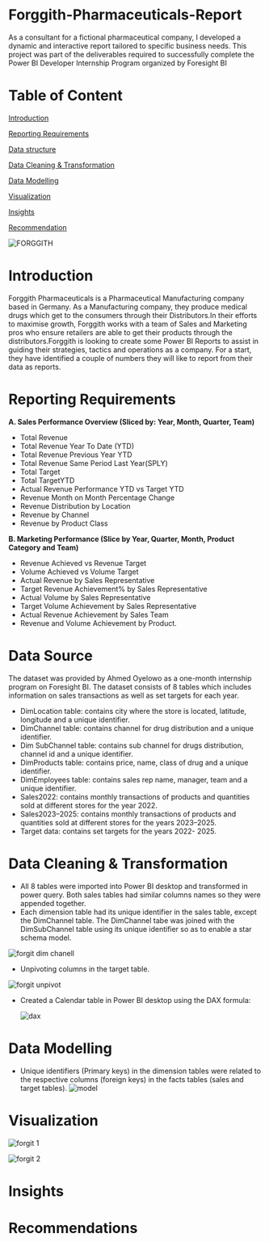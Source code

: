 # Forggith-Pharmaceuticals-Report
As a consultant for a fictional pharmaceutical company, I developed a dynamic and interactive report tailored to specific business needs. This project was part of the deliverables required to successfully complete the Power BI Developer Internship Program organized by Foresight BI
# Table of Content
[Introduction](https://github.com/Ehinmetan/Forggith-Pharmaceuticals-Report/blob/main/README.md#introduction)

[Reporting Requirements](https://github.com/Ehinmetan/Forggith-Pharmaceuticals-Report/blob/main/README.md#reporting-requirements)

[Data structure](https://github.com/Ehinmetan/Forggith-Pharmaceuticals-Report/blob/main/README.md#data-source)

[Data Cleaning & Transformation]()

[Data Modelling]()

[Visualization]()

[Insights]()

[Recommendation]()


![FORGGITH](https://github.com/user-attachments/assets/9a95c7a7-8a14-4227-9e71-b822b83aacb2)
# Introduction
Forggith Pharmaceuticals is a Pharmaceutical Manufacturing company based in Germany. As a Manufacturing company, they produce medical drugs which get to the consumers through their Distributors.In their efforts to maximise growth, Forggith works with a team of Sales and Marketing pros who ensure retailers are able to get their products through the distributors.Forggith is looking to create some Power BI Reports to assist in guiding their strategies, tactics and operations as a company. For a start, they have identified a couple of numbers they will like to report from their data as reports.
# Reporting Requirements
**A. Sales Performance Overview (Sliced by: Year, Month, Quarter, Team)**

- Total Revenue
- Total Revenue Year To Date (YTD)
- Total Revenue Previous Year YTD
- Total Revenue Same Period Last Year(SPLY)
- Total Target
- Total TargetYTD
- Actual Revenue Performance YTD vs Target YTD
- Revenue Month on Month Percentage Change
- Revenue Distribution by Location
- Revenue by Channel
- Revenue by Product Class
  
**B. Marketing Performance (Slice by Year, Quarter, Month, Product Category and Team)**

- Revenue Achieved vs Revenue Target
- Volume Achieved vs Volume Target
- Actual Revenue by Sales Representative
- Target Revenue Achievement% by Sales Representative
- Actual Volume by Sales Representative
- Target Volume Achievement by Sales Representative
- Actual Revenue Achievement by Sales Team
- Revenue and Volume Achievement by Product.

# Data Source 

The dataset was provided by Ahmed Oyelowo as a one-month internship program on Foresight BI. The dataset consists of 8 tables which includes information on sales transactions as well as set targets for each year.

- DimLocation table: contains city where the store is located, latitude, longitude and a unique identifier.
- DimChannel table: contains channel for drug distribution and a unique identifier.
- Dim SubChannel table: contains sub channel for drugs distribution, channel id and a unique identifier.
- DimProducts table: contains price, name, class of drug and a unique identifier.
- DimEmployees table: contains sales rep name, manager, team and a unique identifier.
- Sales2022: contains monthly transactions of products and quantities sold at different stores for the year 2022.
- Sales2023–2025: contains monthly transactions of products and quantities sold at different stores for the years 2023–2025.
- Target data: contains set targets for the years 2022- 2025.

# Data Cleaning & Transformation
- All 8 tables were imported into Power BI desktop and transformed in power query.
 Both sales tables had similar columns names so they were appended together.
- Each dimension table had its unique identifier in the sales table, except the DimChannel table. The DimChannel tabe was joined with the DimSubChannel table using its unique identifier so as to enable a star schema model.

![forgit dim chanell](https://github.com/user-attachments/assets/de251c83-05bd-4613-babb-df92d058df3b)

- Unpivoting columns in the target table.

![forgit unpivot](https://github.com/user-attachments/assets/f42f5891-af4a-479d-a997-75623059c491)

- Created a Calendar table in Power BI desktop using the DAX formula:
  
  ![dax](https://github.com/user-attachments/assets/4b5a730b-a4bd-428f-8c2c-02afa0e31de4)

 # Data Modelling

- Unique identifiers (Primary keys) in the dimension tables were related to the respective columns (foreign keys) in the facts tables (sales and target tables).
![model](https://github.com/user-attachments/assets/d8992b81-63c6-47e0-b0a1-382865681ba0)

# Visualization

![forgit 1](https://github.com/user-attachments/assets/07efccfa-3b09-45ce-8283-e459bbec22f2)

![forgit 2](https://github.com/user-attachments/assets/545d0291-f7f4-41ed-8a95-ccdbee29a8fe)

# Insights

# Recommendations

